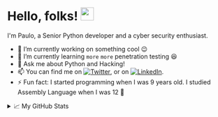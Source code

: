 # Hello, folks! <img src="https://raw.githubusercontent.com/MartinHeinz/MartinHeinz/master/wave.gif" width="30px">
I'm Paulo, a Senior Python developer and a cyber security enthusiast. 

- 🔭 I’m currently working on something cool 😉
- 🌱 I’m currently learning `more` `more` penetration testing 😆
- 💬 Ask me about Python and Hacking!
- 📫 You can find me on [![Twitter][1.2]][1], or on [![LinkedIn][2.2]][2].
- ⚡ Fun fact: I started programming when I was 9 years old. I studied Assembly Language when I was 12 🤪


<!-- Icons -->

[1.2]: http://i.imgur.com/wWzX9uB.png (twitter icon without padding)
[2.2]: https://raw.githubusercontent.com/MartinHeinz/MartinHeinz/master/linkedin-3-16.png (LinkedIn icon without padding)

<!-- Links to your social media accounts -->

[1]: https://twitter.com/psdon7/
[2]: https://www.linkedin.com/in/paulo-sairel-don-68163713a/

<details>
<summary>📈 My GitHub Stats</summary>
  
![Paulo's github stats](https://github-readme-stats.vercel.app/api?username=psdon&count_private=true&how_icons=true&theme=gruvbox&hide=prs,stars)

[![Top Langs](https://github-readme-stats.vercel.app/api/top-langs/?username=psdon&count_private=true&how_icons=true&theme=gruvbox&layout=compact)](https://github.com/psdon)
</details>

